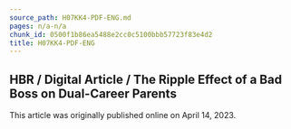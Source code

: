 ```yaml
---
source_path: H07KK4-PDF-ENG.md
pages: n/a-n/a
chunk_id: 0500f1b86ea5488e2cc0c5100bbb57723f83e4d2
title: H07KK4-PDF-ENG
---
```

## HBR / Digital Article / The Ripple Effect of a Bad Boss on Dual-Career Parents

This article was originally published online on April 14, 2023.
